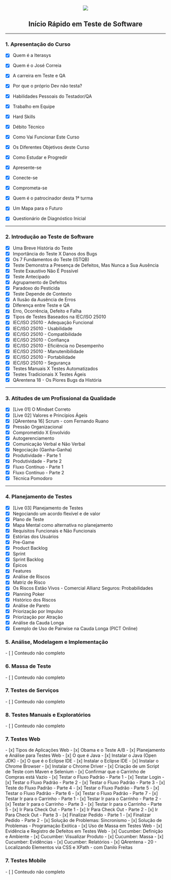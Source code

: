 <h1 align="center">
  <img src="https://iterasys.com.br/upload/others/240520201590337600iterasys-pos-branco-eadplataforma.png">
</h1>
<h2 align="center">Início Rápido em Teste de Software</h2>

<hr>

<h3>1. Apresentação do Curso</h3>

- [x] Quem é a Iterasys
- [x] Quem é o José Correia	
- [x] A carreira em Teste e QA
- [x] Por que o próprio Dev não testa?
- [x] Habilidades Pessoais do Testador/QA
- [x] Trabalho em Equipe
- [x] Hard Skills
- [x] Débito Técnico
- [x] Como Vai Funcionar Este Curso
- [x] Os Diferentes Objetivos deste Curso
- [x] Como Estudar e Progredir
- [x] Apresente-se
- [x] Conecte-se
- [x] Comprometa-se
- [x] Quem é o patrocinador desta 1ª turma
- [x] Um Mapa para o Futuro
- [x] Questionário de Diagnóstico Inicial


<hr>

<h3>2. Introdução ao Teste de Software</h3>

- [x] Uma Breve História do Teste
- [x] Importância do Teste X Danos dos Bugs
- [x] Os 7 Fundamentos do Teste (ISTQB)
- [x] Teste Demonstra a Presença de Defeitos, Mas Nunca a Sua Ausência
- [x] Teste Exaustivo Não É Possível
- [x] Teste Antecipado
- [x] Agrupamento de Defeitos
- [x] Paradoxo do Pesticida
- [x] Teste Depende de Contexto
- [x] A Ilusão da Ausência de Erros
- [x] Diferença entre Teste e QA
- [x] Erro, Ocorrência, Defeito e Falha
- [x] Tipos de Testes Baseados na IEC/ISO 25010
- [x] IEC/ISO 25010 - Adequação Funcional
- [x] IEC/ISO 25010 - Usabilidade
- [x] IEC/ISO 25010 - Compatibilidade
- [x] IEC/ISO 25010 - Confiança
- [x] IEC/ISO 25010 - Eficiência no Desempenho
- [x] IEC/ISO 25010 - Manutenibilidade
- [x] IEC/ISO 25010 - Portabilidade
- [x] IEC/ISO 25010 - Segurança
- [x] Testes Manuais X Testes Automatizados
- [x] Testes Tradicionais X Testes Ágeis
- [x] QArentena 18 - Os Piores Bugs da História

<hr>

<h3>3. Atitudes de um Profissional da Qualidade</h3>

- [x] [Live 01] O Mindset Correto
- [x] [Live 02] Valores e Princípios Ágeis
- [x] [QArentena 16] Scrum - com Fernando Ruano
- [x] Pressão Organizacional
- [x] Comprometido X Envolvido
- [x] Autogerenciamento
- [x] Comunicação Verbal e Não Verbal
- [x] Negociação (Ganha-Ganha)
- [x] Produtividade - Parte 1
- [x] Produtividade - Parte 2
- [x] Fluxo Contínuo - Parte 1
- [x] Fluxo Contínuo - Parte 2
- [x] Técnica Pomodoro

<hr>

<h3>4. Planejamento de Testes</h3>

- [x] [Live 03] Planejamento de Testes
- [x] Negociando um acordo flexível e de valor
- [x] Plano de Teste
- [x] Mapa Mental como alternativa no planejamento
- [x] Requisitos Funcionais e Não Funcionais
- [x] Estórias dos Usuários
- [x] Pre-Game
- [x] Product Backlog
- [x] Sprint
- [x] Sprint Backlog
- [x] Épicos
- [x] Features
- [x] Análise de Riscos
- [x] Matriz de Risco
- [x] Os Riscos Estão Vivos - Comercial Allianz Seguros: Probabilidades
- [x] Planning Poker
- [x] Histórico dos Riscos
- [x] Análise de Pareto
- [x] Priorização por Impulso
- [x] Priorização por Atração
- [x] Análise da Cauda Longa
- [x] Exemplo de Uso de Pairwise na Cauda Longa (PICT Online)

<h3>5. Análise, Modelagem e Implementação</h3>
- [ ] Conteudo não completo

<h3>6. Massa de Teste</h3>
- [ ] Conteudo não completo

<h3>7. Testes de Serviços</h3>
- [ ] Conteudo não completo

<h3>8. Testes Manuais e Exploratórios</h3>
- [ ] Conteudo não completo

<h3>7. Testes Web</h3>
- [x] Tipos de Aplicações Web
- [x] Obama e o Teste A/B
- [x] Planejamento e Análise para Testes Web
- [x] O que é Java
- [x] Instalar o Java (Open JDK)
- [x] O que é o Eclipse IDE
- [x] Instalar o Eclipse IDE
- [x] Instalar o Chrome Browser
- [x] Instalar o Chrome Driver
- [x] Criação de um Script de Teste com Maven e Selenium
- [x] Confirmar que o Carrinho de Compras está Vazio
- [x] Testar o Fluxo Padrão - Parte 1
- [x] Testar Login
- [x] Testar o Fluxo Padrão - Parte 2
- [x] Testar o Fluxo Padrão - Parte 3
- [x] Teste do Fluxo Padrão - Parte 4
- [x] Testar o Fluxo Padrão - Parte 5
- [x] Testar o Fluxo Padrão - Parte 6
- [x] Testar o Fluxo Padrão - Parte 7
- [x] Testar Ir para o Carrinho - Parte 1
- [x] Testar Ir para o Carrinho - Parte 2
- [x] Testar Ir para o Carrinho - Parte 3
- [x] Testar Ir para o Carrinho - Parte 5
- [x] Ir Para Check Out - Parte 1
- [x] Ir Para Check Out - Parte 2
- [x] Ir Para Check Out - Parte 3
- [x] Finalizar Pedido - Parte 1
- [x] Finalizar Pedido - Parte 2
- [x] Solução de Problemas: Sincronismo
- [x] Solução de Problemas - Programação Exótica
- [x] Uso de Massa em Testes Web
- [x] Evidência e Registro de Defeitos em Testes Web
- [x] Cucumber: Definição e Ambiente
- [x] Cucumber: Visualizar Produto
- [x] Cucumber: Massa
- [x] Cucumber: Evidências
- [x] Cucumber: Relatórios
- [x] QArentena - 20 - Localizando Elementos via CSS e XPath - com Danilo Freitas

<h3>7. Testes Mobile</h3>
- [ ] Conteudo não completo
